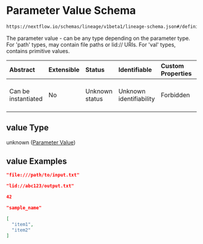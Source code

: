 # Parameter Value Schema

```txt
https://nextflow.io/schemas/lineage/v1beta1/lineage-schema.json#/definitions/Parameter/properties/value
```

The parameter value - can be any type depending on the parameter type. For 'path' types, may contain file paths or lid:// URIs. For 'val' types, contains primitive values.

| Abstract            | Extensible | Status         | Identifiable            | Custom Properties | Additional Properties | Access Restrictions | Defined In                                                                                                   |
| :------------------ | :--------- | :------------- | :---------------------- | :---------------- | :-------------------- | :------------------ | :----------------------------------------------------------------------------------------------------------- |
| Can be instantiated | No         | Unknown status | Unknown identifiability | Forbidden         | Allowed               | none                | [nextflow-lineage-v1beta1-schema.json\*](../out/nextflow-lineage-v1beta1-schema.json "open original schema") |

## value Type

unknown ([Parameter Value](nextflow-lineage-v1beta1-schema-definitions-parameter-properties-parameter-value.md))

## value Examples

```json
"file:///path/to/input.txt"
```

```json
"lid://abc123/output.txt"
```

```json
42
```

```json
"sample_name"
```

```json
[
  "item1",
  "item2"
]
```
